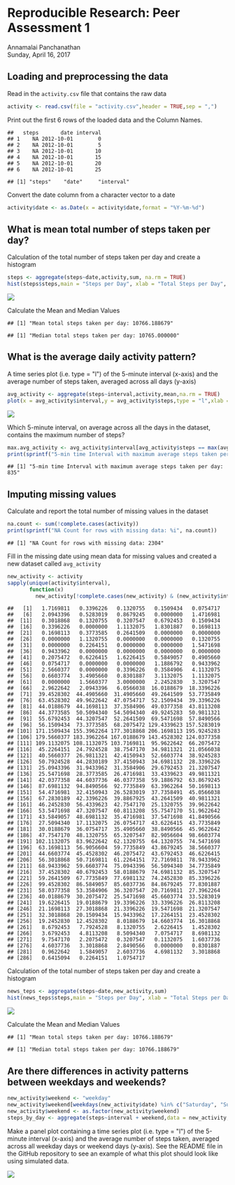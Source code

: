 # Reproducible Research: Peer Assessment 1
Annamalai Panchanathan  
Sunday, April 16, 2017  

## Loading and preprocessing the data


Read in the `activity.csv` file that contains the raw data


```r
activity <- read.csv(file = "activity.csv",header = TRUE,sep = ",")
```

Print out the first 6 rows of the loaded data and the Column Names.


```
##   steps       date interval
## 1    NA 2012-10-01        0
## 2    NA 2012-10-01        5
## 3    NA 2012-10-01       10
## 4    NA 2012-10-01       15
## 5    NA 2012-10-01       20
## 6    NA 2012-10-01       25
```

```
## [1] "steps"    "date"     "interval"
```

Convert the date column from a character vector to a date


```r
activity$date <- as.Date(x = activity$date,format = "%Y-%m-%d")
```

## What is mean total number of steps taken per day?

Calculation of the total number of steps taken per day and create a histogram


```r
steps <- aggregate(steps~date,activity,sum, na.rm = TRUE)
hist(steps$steps,main = "Steps per Day", xlab = "Total Steps per Day", ylab = "Number of Days", col = "blue")
```

![](PA1_template_files/figure-html/Total_Steps_per_Day-1.png)<!-- -->

Calculate the Mean and Median Values


```
## [1] "Mean total steps taken per day: 10766.188679"
```

```
## [1] "Median total steps taken per day: 10765.000000"
```

## What is the average daily activity pattern?

A time series plot (i.e. type = "l") of the 5-minute interval (x-axis) and the average number of steps taken, averaged across all days (y-axis)


```r
avg_activity <- aggregate(steps~interval,activity,mean,na.rm = TRUE)
plot(x = avg_activity$interval,y = avg_activity$steps,type = "l",xlab = "5 Minute Interval", ylab = "Average Number of Steps",main = "Average Daily Activity Planner")
```

![](PA1_template_files/figure-html/Avg_Daily_Activity_Pattern-1.png)<!-- -->


Which 5-minute interval, on average across all the days in the dataset, contains the maximum number of steps?


```r
max.avg_activity <- avg_activity$interval[avg_activity$steps == max(avg_activity$steps)]
print(sprintf("5-min time Interval with maximum average steps taken per day: %i",max.avg_activity))
```

```
## [1] "5-min time Interval with maximum average steps taken per day: 835"
```


## Imputing missing values

Calculate and report the total number of missing values in the dataset


```r
na.count <- sum(!complete.cases(activity))
print(sprintf("NA Count for rows with missing data: %i", na.count))
```

```
## [1] "NA Count for rows with missing data: 2304"
```

Fill in the missing date using mean data for missing values and created a new dataset called `avg_activity`


```r
new_activity <- activity
sapply(unique(activity$interval),
       function(x)
         new_activity[!complete.cases(new_activity) & (new_activity$interval == x),1] <<- avg_activity$steps[avg_activity$interval == x])
```

```
##   [1]   1.7169811   0.3396226   0.1320755   0.1509434   0.0754717
##   [6]   2.0943396   0.5283019   0.8679245   0.0000000   1.4716981
##  [11]   0.3018868   0.1320755   0.3207547   0.6792453   0.1509434
##  [16]   0.3396226   0.0000000   1.1132075   1.8301887   0.1698113
##  [21]   0.1698113   0.3773585   0.2641509   0.0000000   0.0000000
##  [26]   0.0000000   1.1320755   0.0000000   0.0000000   0.1320755
##  [31]   0.0000000   0.2264151   0.0000000   0.0000000   1.5471698
##  [36]   0.9433962   0.0000000   0.0000000   0.0000000   0.0000000
##  [41]   0.2075472   0.6226415   1.6226415   0.5849057   0.4905660
##  [46]   0.0754717   0.0000000   0.0000000   1.1886792   0.9433962
##  [51]   2.5660377   0.0000000   0.3396226   0.3584906   4.1132075
##  [56]   0.6603774   3.4905660   0.8301887   3.1132075   1.1132075
##  [61]   0.0000000   1.5660377   3.0000000   2.2452830   3.3207547
##  [66]   2.9622642   2.0943396   6.0566038  16.0188679  18.3396226
##  [71]  39.4528302  44.4905660  31.4905660  49.2641509  53.7735849
##  [76]  63.4528302  49.9622642  47.0754717  52.1509434  39.3396226
##  [81]  44.0188679  44.1698113  37.3584906  49.0377358  43.8113208
##  [86]  44.3773585  50.5094340  54.5094340  49.9245283  50.9811321
##  [91]  55.6792453  44.3207547  52.2641509  69.5471698  57.8490566
##  [96]  56.1509434  73.3773585  68.2075472 129.4339623 157.5283019
## [101] 171.1509434 155.3962264 177.3018868 206.1698113 195.9245283
## [106] 179.5660377 183.3962264 167.0188679 143.4528302 124.0377358
## [111] 109.1132075 108.1132075 103.7169811  95.9622642  66.2075472
## [116]  45.2264151  24.7924528  38.7547170  34.9811321  21.0566038
## [121]  40.5660377  26.9811321  42.4150943  52.6603774  38.9245283
## [126]  50.7924528  44.2830189  37.4150943  34.6981132  28.3396226
## [131]  25.0943396  31.9433962  31.3584906  29.6792453  21.3207547
## [136]  25.5471698  28.3773585  26.4716981  33.4339623  49.9811321
## [141]  42.0377358  44.6037736  46.0377358  59.1886792  63.8679245
## [146]  87.6981132  94.8490566  92.7735849  63.3962264  50.1698113
## [151]  54.4716981  32.4150943  26.5283019  37.7358491  45.0566038
## [156]  67.2830189  42.3396226  39.8867925  43.2641509  40.9811321
## [161]  46.2452830  56.4339623  42.7547170  25.1320755  39.9622642
## [166]  53.5471698  47.3207547  60.8113208  55.7547170  51.9622642
## [171]  43.5849057  48.6981132  35.4716981  37.5471698  41.8490566
## [176]  27.5094340  17.1132075  26.0754717  43.6226415  43.7735849
## [181]  30.0188679  36.0754717  35.4905660  38.8490566  45.9622642
## [186]  47.7547170  48.1320755  65.3207547  82.9056604  98.6603774
## [191] 102.1132075  83.9622642  62.1320755  64.1320755  74.5471698
## [196]  63.1698113  56.9056604  59.7735849  43.8679245  38.5660377
## [201]  44.6603774  45.4528302  46.2075472  43.6792453  46.6226415
## [206]  56.3018868  50.7169811  61.2264151  72.7169811  78.9433962
## [211]  68.9433962  59.6603774  75.0943396  56.5094340  34.7735849
## [216]  37.4528302  40.6792453  58.0188679  74.6981132  85.3207547
## [221]  59.2641509  67.7735849  77.6981132  74.2452830  85.3396226
## [226]  99.4528302  86.5849057  85.6037736  84.8679245  77.8301887
## [231]  58.0377358  53.3584906  36.3207547  20.7169811  27.3962264
## [236]  40.0188679  30.2075472  25.5471698  45.6603774  33.5283019
## [241]  19.6226415  19.0188679  19.3396226  33.3396226  26.8113208
## [246]  21.1698113  27.3018868  21.3396226  19.5471698  21.3207547
## [251]  32.3018868  20.1509434  15.9433962  17.2264151  23.4528302
## [256]  19.2452830  12.4528302   8.0188679  14.6603774  16.3018868
## [261]   8.6792453   7.7924528   8.1320755   2.6226415   1.4528302
## [266]   3.6792453   4.8113208   8.5094340   7.0754717   8.6981132
## [271]   9.7547170   2.2075472   0.3207547   0.1132075   1.6037736
## [276]   4.6037736   3.3018868   2.8490566   0.0000000   0.8301887
## [281]   0.9622642   1.5849057   2.6037736   4.6981132   3.3018868
## [286]   0.6415094   0.2264151   1.0754717
```

Calculation of the total number of steps taken per day and create a histogram


```r
news_teps <- aggregate(steps~date,new_activity,sum)
hist(news_teps$steps,main = "Steps per Day", xlab = "Total Steps per Day", ylab = "Number of Days", col = "blue")
```

![](PA1_template_files/figure-html/Total_Steps_per_Day_Filled-1.png)<!-- -->

Calculate the Mean and Median Values


```
## [1] "Mean total steps taken per day: 10766.188679"
```

```
## [1] "Median total steps taken per day: 10766.188679"
```

## Are there differences in activity patterns between weekdays and weekends?


```r
new_activity$weekend <- "weekday"
new_activity$weekend[weekdays(new_activity$date) %in% c("Saturday", "Sunday")] <- "weekend"
new_activity$weekend <- as.factor(new_activity$weekend)
steps_by_day <- aggregate(steps~interval + weekend,data = new_activity,FUN = mean)
```

Make a panel plot containing a time series plot (i.e. type = "l") of the 5-minute interval (x-axis) and the average number of steps taken, averaged across all weekday days or weekend days (y-axis). See the README file in the GitHub repository to see an example of what this plot should look like using simulated data.


![](PA1_template_files/figure-html/Weekday_Plot-1.png)<!-- -->
